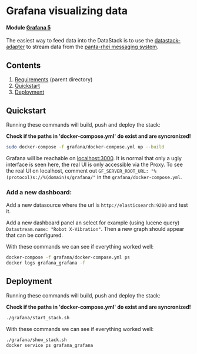# Grafana visualizing data

#### Module [Grafana 5](http://docs.grafana.org/)


The easiest way to feed data into the DataStack is to use the
[datastack-adapter](https://github.com/iot-salzburg/dtz_datastack/tree/master/datastack-adapter) to stream data
from the [panta-rhei messaging system](https://github.com/iot-salzburg/dtz_datastack/tree/master/elasticStack).

## Contents

1. [Requirements](../README.md) (parent directory)
2. [Quickstart](#quickstart)
2. [Deployment](#deployment)

## Quickstart

Running these commands will build, push and deploy the stack:

**Check if the paths in 'docker-compose.yml' do exist and are syncronized!**

```bash
sudo docker-compose -f grafana/docker-compose.yml up --build
```

Grafana will be reachable on [localhost:3000](http://localhost:3000).
It is normal that only a ugly interface is seen here, the real UI is only accessible via
the Proxy. To see the real UI on localhost, comment out
 `GF_SERVER_ROOT_URL: "%(protocol)s://%(domain)s/grafana/"` in the `grafana/docker-compose.yml`.

### Add a new dashboard:

Add a new datasource where the url is `http://elasticsearch:9200` and test it.

Add a new dashboard panel an select for example (using lucene query) 
`Datastream.name: "Robot X-Vibration"`.
Then a new graph should appear that can be configured.


With these commands we can see if everything worked well:
```bash
docker-compose -f grafana/docker-compose.yml ps
docker logs grafana_grafana -f
```

## Deployment

Running these commands will build, push and deploy the stack:

**Check if the paths in 'docker-compose.yml' do exist and are syncronized!**

```bash
./grafana/start_stack.sh
```

With these commands we can see if everything worked well:
```bash
./grafana/show_stack.sh
docker service ps grafana_grafana
```
